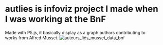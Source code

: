 # autlies is infoviz project I made when I was working at the BnF
Made with P5.js, it basically display as a graph authors contributing to works from Alfred Musset.
![auteurs_liés_musset_data_bnf](https://github.com/user-attachments/assets/43830547-9256-4a80-9675-fdd72725f654)
